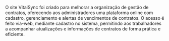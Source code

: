 O site VitalSync foi criado para melhorar a organização de  gestão de contratos, oferecendo aos administradores uma plataforma online com cadastro, gerenciamento e alertas de vencimentos de contratos. O acesso é feito via-web, mediante cadastro no sistema, permitindo aos trabalhadores a acompanhar atualizações e informações de contratos de forma prática e eficiente.

